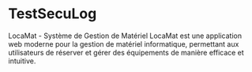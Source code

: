 # TestSecuLog
LocaMat - Système de Gestion de Matériel  LocaMat est une application web moderne pour la gestion de matériel informatique, permettant aux utilisateurs de réserver et gérer des équipements de manière efficace et intuitive.
